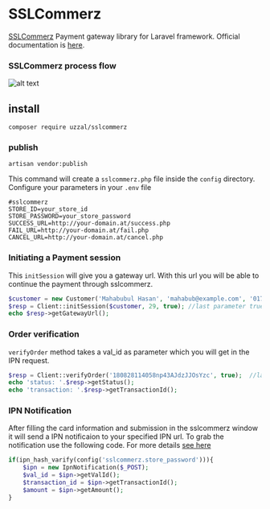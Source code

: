 # SSLCommerz
[SSLCommerz](https://www.sslcommerz.com) Payment gateway library for Laravel framework. Official documentation is [here](https://developer.sslcommerz.com/docs.html).

### SSLCommerz process flow

![alt text](https://developer.sslcommerz.com/assets/images/banner/sslc_process.png "Process flow") 

## install
```
composer require uzzal/sslcommerz
```

### publish
```
artisan vendor:publish
```
This command will create a `sslcommerz.php` file inside the `config` directory. Configure your parameters in your `.env` file
```
#sslcommerz
STORE_ID=your_store_id
STORE_PASSWORD=your_store_password
SUCCESS_URL=http://your-domain.at/success.php
FAIL_URL=http://your-domain.at/fail.php
CANCEL_URL=http://your-domain.at/cancel.php
``` 

### Initiating a Payment session
This `initSession` will give you a gateway url. With this url you will be able to continue the payment through sslcommerz.
```php
$customer = new Customer('Mahabubul Hasan', 'mahabub@example.com', '0171xxxxx22');
$resp = Client::initSession($customer, 29, true); //last parameter true is for sandbox
echo $resp->getGatewayUrl();
```

### Order verification
`verifyOrder` method takes a val_id as parameter which you will get in the IPN request.

```php
$resp = Client::verifyOrder('180828114058np43AJdzJJOsYzc', true);  //last parameter true is for sandbox
echo 'status: '.$resp->getStatus();
echo 'transaction: '.$resp->getTransactionId();
```

### IPN Notification
After filling the card information and submission in the sslcommerz window it will send a IPN notificaion to your
specified IPN url. To grab the notification use the following code. For more details [see here](https://developer.sslcommerz.com/docs.html)
 
```php
if(ipn_hash_varify(config('sslcommerz.store_password'))){
    $ipn = new IpnNotification($_POST);
    $val_id = $ipn->getValId();
    $transaction_id = $ipn->getTransactionId();
    $amount = $ipn->getAmount();
} 
```
